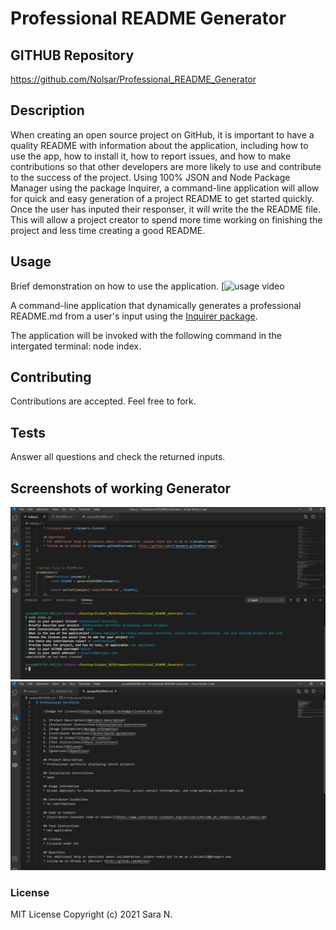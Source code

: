 # Professional README Generator

## GITHUB Repository
https://github.com/Nolsar/Professional_README_Generator


## Description
When creating an open source project on GitHub, it is important to have a quality README with information about the application, including how to use the app, how to install it, how to report issues, and how to make contributions so that other developers are more likely to use and contribute to the success of the project. 
Using 100% JSON and Node Package Manager using the package Inquirer, a command-line application will allow for quick and easy generation of a project README to get started quickly. Once the user has inputed their responser, it will write the the README file. This will allow a project creator to spend more time working on finishing the project and less time creating a good README.

## Usage 
Brief demonstration on how to use the application.
[![usage video](https://drive.google.com/file/d/1B-WyN3yodvU2ff5dlAbWBvo-F7SFe34f/view)


A command-line application that dynamically generates a professional README.md from a user's input using the [Inquirer package](https://www.npmjs.com/package/inquirer). 

The application will be invoked with the following command in the intergated terminal: node index.

## Contributing
Contributions are accepted. Feel free to fork.

## Tests
Answer all questions and check the returned inputs.

## Screenshots of working Generator
<img src="./assets\Screenshot of Command Line.jpg">
<img src="./assets\screenshotOfGeneratedREADME.jpg">


### License
MIT License
Copyright (c) 2021 Sara N.